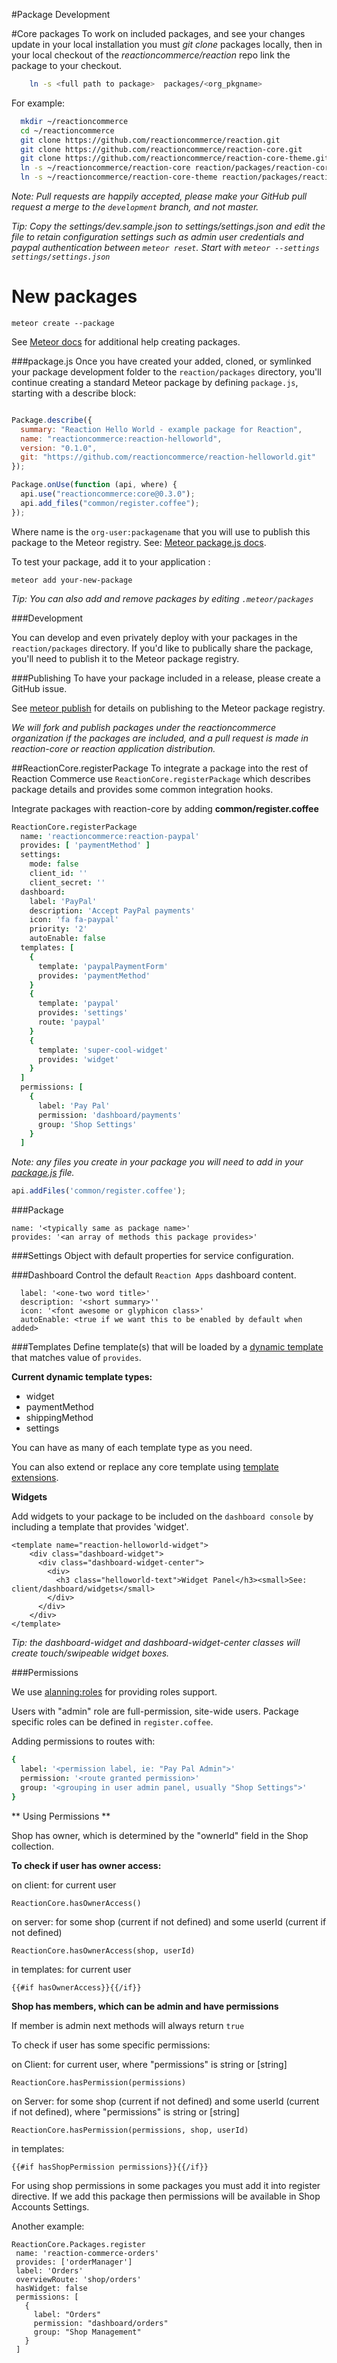 #Package Development

#Core packages
To work on included packages, and see your changes update in your local installation you must *git clone* packages locally, then in your local checkout of the *reactioncommerce/reaction* repo link the package to your checkout.

```bash
    ln -s <full path to package>  packages/<org_pkgname>
```

For example:

```bash
  mkdir ~/reactioncommerce
  cd ~/reactioncommerce
  git clone https://github.com/reactioncommerce/reaction.git
  git clone https://github.com/reactioncommerce/reaction-core.git
  git clone https://github.com/reactioncommerce/reaction-core-theme.git
  ln -s ~/reactioncommerce/reaction-core reaction/packages/reaction-core
  ln -s ~/reactioncommerce/reaction-core-theme reaction/packages/reaction-core-theme
```

*Note: Pull requests are happily accepted, please make your GitHub pull request a merge to the `development` branch, and not master.*

*Tip: Copy the settings/dev.sample.json to settings/settings.json and edit the file to retain configuration settings such as admin user credentials and paypal authentication between `meteor reset`. Start with `meteor --settings settings/settings.json`*

# New packages

    meteor create --package

See [Meteor docs](http://docs.meteor.com/#/full/writingpackages) for additional help creating packages.

###package.js
Once you have created your added, cloned, or symlinked your package development folder to the `reaction/packages` directory, you'll continue creating a standard Meteor package by defining `package.js`, starting with a describe block:

```javascript

Package.describe({
  summary: "Reaction Hello World - example package for Reaction",
  name: "reactioncommerce:reaction-helloworld",
  version: "0.1.0",
  git: "https://github.com/reactioncommerce/reaction-helloworld.git"
});

Package.onUse(function (api, where) {
  api.use("reactioncommerce:core@0.3.0");
  api.add_files("common/register.coffee");
});
```

Where name is the `org-user:packagename` that you will use to publish this package to the Meteor registry. See: [Meteor package.js docs](http://docs.meteor.com/#/full/packagejs).

To test your package, add it to your application :

    meteor add your-new-package

*Tip: You can also add and remove packages by editing `.meteor/packages`*

###Development

You can develop and even privately deploy with your packages in the `reaction/packages` directory. If you'd like to publically share the package, you'll need to publish it to the Meteor package registry.

###Publishing
To have your package included in a release, please create a GitHub issue.

See [meteor publish](http://docs.meteor.com/#/full/meteorpublish) for details on publishing to the Meteor package registry.

*We will fork and publish packages under the reactioncommerce organization if the packages are included, and a pull request is made in reaction-core or reaction application distribution.*

##ReactionCore.registerPackage
To integrate a package into the rest of Reaction Commerce use
`ReactionCore.registerPackage` which describes package details
and provides some common integration hooks.

Integrate packages with reaction-core by adding **common/register.coffee**

```coffeescript
ReactionCore.registerPackage
  name: 'reactioncommerce:reaction-paypal'
  provides: [ 'paymentMethod' ]
  settings:
    mode: false
    client_id: ''
    client_secret: ''
  dashboard:
    label: 'PayPal'
    description: 'Accept PayPal payments'
    icon: 'fa fa-paypal'
    priority: '2'
    autoEnable: false
  templates: [
    {
      template: 'paypalPaymentForm'
      provides: 'paymentMethod'
    }
    {
      template: 'paypal'
      provides: 'settings'
      route: 'paypal'
    }
    {
      template: 'super-cool-widget'
      provides: 'widget'
    }
  ]
  permissions: [
    {
      label: 'Pay Pal'
      permission: 'dashboard/payments'
      group: 'Shop Settings'
    }
  ]
```

*Note: any files you create in your package you will need to add in your [package.js](http://docs.meteor.com/#/full/packagejs) file.*

```javascript
api.addFiles('common/register.coffee');
```

###Package
 ```
 name: '<typically same as package name>'
 provides: '<an array of methods this package provides>'
 ```

###Settings
  Object with default properties for service configuration.

###Dashboard
Control the default `Reaction Apps` dashboard content.

```
  label: '<one-two word title>'
  description: '<short summary>''
  icon: '<font awesome or glyphicon class>'
  autoEnable: <true if we want this to be enabled by default when added>
```

###Templates
Define template(s) that will be loaded by a [dynamic template](http://docs.meteor.com/#/full/template_dynamic) that matches value of `provides`.

**Current dynamic template types:**

 * widget
 * paymentMethod
 * shippingMethod
 * settings

You can have as many of each template type as you need.

You can also extend or replace any core template using [template extensions](https://github.com/aldeed/meteor-template-extension/).

**Widgets**

Add widgets to your package to be included on the `dashboard console` by including a template that provides 'widget'.

    <template name="reaction-helloworld-widget">
        <div class="dashboard-widget">
          <div class="dashboard-widget-center">
            <div>
              <h3 class="helloworld-text">Widget Panel</h3><small>See: client/dashboard/widgets</small>
            </div>
          </div>
        </div>
    </template>


*Tip: the dashboard-widget and dashboard-widget-center classes will create touch/swipeable widget boxes.*

###Permissions

We use [alanning:roles](https://github.com/alanning/meteor-roles) for providing roles support.

Users with "admin" role are full-permission, site-wide users. Package specific roles can be defined in `register.coffee`.

Adding permissions to routes with:

```coffeescript
{
  label: '<permission label, ie: "Pay Pal Admin">'
  permission: '<route granted permission>'
  group: '<grouping in user admin panel, usually "Shop Settings">'
}
```

** Using Permissions **

Shop has owner, which is determined by the "ownerId" field in the Shop collection.

**To check if user has owner access:**

on client: for current user

    ReactionCore.hasOwnerAccess()

on server: for some shop (current if not defined) and some userId (current if not defined)

    ReactionCore.hasOwnerAccess(shop, userId)

in templates: for current user

    {{#if hasOwnerAccess}}{{/if}}

**Shop has members, which can be admin and have permissions**

If member is admin next methods will always return `true`

To check if user has some specific permissions:

on Client: for current user, where "permissions" is string or [string]

    ReactionCore.hasPermission(permissions)

on Server: for some shop (current if not defined) and some userId (current if not defined), where "permissions" is string or [string]

    ReactionCore.hasPermission(permissions, shop, userId)

in templates:

    {{#if hasShopPermission permissions}}{{/if}}


For using shop permissions in some packages you must add it into register directive.
If we add this package then permissions will be available in Shop Accounts Settings.

Another example:

    ReactionCore.Packages.register
     name: 'reaction-commerce-orders'
     provides: ['orderManager']
     label: 'Orders'
     overviewRoute: 'shop/orders'
     hasWidget: false
     permissions: [
       {
         label: "Orders"
         permission: "dashboard/orders"
         group: "Shop Management"
       }
     ]
